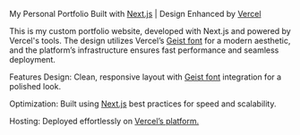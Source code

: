 My Personal Portfolio
Built with [Next.js](https://nextjs.org/) | Design Enhanced by [Vercel](https://v0.dev/)

This is my custom portfolio website, developed with Next.js and powered by Vercel's tools. The design utilizes Vercel’s [Geist font](https://vercel.com/font) for a modern aesthetic, and the platform’s infrastructure ensures fast performance and seamless deployment.

Features
Design: Clean, responsive layout with [Geist font](https://vercel.com/font) integration for a polished look.

Optimization: Built using [Next.js](https://nextjs.org/) best practices for speed and scalability.

Hosting: Deployed effortlessly on [Vercel’s platform.](https://vercel.com/)